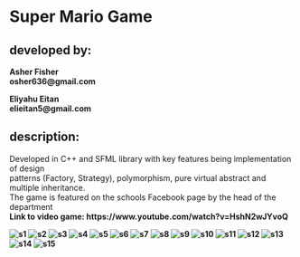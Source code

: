 # Super Mario Game

<h2>developed by:</h2>
<p><b>Asher Fisher<br>
osher636@gmail.com</b></p>
<p><b>Eliyahu Eitan<br>
elieitan5@gmail.com</b></p>

<h2>description:</h2>
<p>Developed in C++ and SFML library with key features being implementation of design<br>
patterns (Factory, Strategy), polymorphism, pure virtual abstract and multiple inheritance.<br>
The game is featured on the schools Facebook page by the head of the department<br>
<b>Link to video game:<b/> https://www.youtube.com/watch?v=HshN2wJYvoQ</p>
  
![s1](https://user-images.githubusercontent.com/52072953/75632773-4841ff80-5c08-11ea-8f76-b9c2c04aab2f.JPG)
![s2](https://user-images.githubusercontent.com/52072953/75632776-4c6e1d00-5c08-11ea-82e4-614987179de3.JPG)
![s3](https://user-images.githubusercontent.com/52072953/75632778-5001a400-5c08-11ea-9879-53db320e6e24.JPG)
![s4](https://user-images.githubusercontent.com/52072953/75632780-5263fe00-5c08-11ea-88c8-cdcf329744a8.JPG)
![s5](https://user-images.githubusercontent.com/52072953/75632786-555eee80-5c08-11ea-8809-b6e678f0e862.JPG)
![s6](https://user-images.githubusercontent.com/52072953/75632791-58f27580-5c08-11ea-9b6b-98c6798ef31b.JPG)
![s7](https://user-images.githubusercontent.com/52072953/75632798-5bed6600-5c08-11ea-8175-cf20c16d36b7.JPG)
![s8](https://user-images.githubusercontent.com/52072953/75632800-5ee85680-5c08-11ea-866f-0b3716b2fa0b.JPG)
![s9](https://user-images.githubusercontent.com/52072953/75632803-614ab080-5c08-11ea-8fe8-78072a85d1d0.JPG)
![s10](https://user-images.githubusercontent.com/52072953/75632804-6445a100-5c08-11ea-8025-2d22a50655e3.JPG)
![s11](https://user-images.githubusercontent.com/52072953/75632806-67409180-5c08-11ea-8608-6e954082debe.JPG)
![s12](https://user-images.githubusercontent.com/52072953/75632811-69a2eb80-5c08-11ea-8af2-e1497fbaebb1.JPG)
![s13](https://user-images.githubusercontent.com/52072953/75632813-6c054580-5c08-11ea-82a9-5d1178143d33.JPG)
![s14](https://user-images.githubusercontent.com/52072953/75632815-6f98cc80-5c08-11ea-94a0-b93c057e39af.JPG)
![s15](https://user-images.githubusercontent.com/52072953/75632817-71fb2680-5c08-11ea-85b2-b66ea597980f.JPG)

